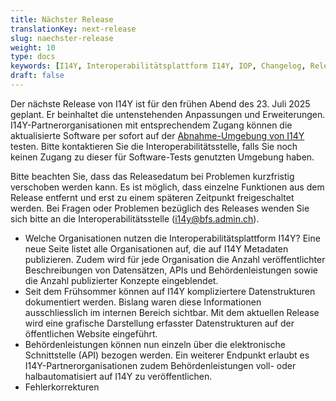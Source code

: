```yaml
---
title: Nächster Release
translationKey: next-release
slug: naechster-release
weight: 10
type: docs
keywords: [I14Y, Interoperabilitätsplattform I14Y, IOP, Changelog, Releases, Versionen, Software-Entwicklung]
draft: false 
---
```


Der nächste Release von I14Y ist für den frühen Abend des 23. Juli 2025 geplant. Er beinhaltet die untenstehenden Anpassungen und Erweiterungen. I14Y-Partnerorganisationen mit entsprechendem Zugang können die aktualisierte Software per sofort auf der [Abnahme-Umgebung von I14Y](https://input.i14y-a.admin.ch) testen. Bitte kontaktieren Sie die Interoperabilitätsstelle, falls Sie noch keinen Zugang zu dieser für Software-Tests genutzten Umgebung haben. 

Bitte beachten Sie, dass das Releasedatum bei Problemen kurzfristig verschoben werden kann. Es ist möglich, dass einzelne Funktionen aus dem Release entfernt und erst zu einem späteren Zeitpunkt freigeschaltet werden. Bei Fragen oder Problemen bezüglich des Releases wenden Sie sich bitte an die Interoperabilitätsstelle ([i14y@bfs.admin.ch](mailto:i14y@bfs.admin.ch)).

- Welche Organisationen nutzen die Interoperabilitätsplattform I14Y? Eine neue Seite listet alle Organisationen auf, die auf I14Y Metadaten publizieren. Zudem wird für jede Organisation die Anzahl veröffentlichter Beschreibungen von Datensätzen, APIs und Behördenleistungen sowie die Anzahl publizierter Konzepte eingeblendet. 
- Seit dem Frühsommer können auf I14Y kompliziertere Datenstrukturen dokumentiert werden. Bislang waren diese Informationen ausschliesslich im internen Bereich sichtbar. Mit dem aktuellen Release wird eine grafische Darstellung erfasster Datenstrukturen auf der öffentlichen Website eingeführt.
- Behördenleistungen können nun einzeln über die elektronische Schnittstelle (API) bezogen werden. Ein weiterer Endpunkt erlaubt es I14Y-Partnerorganisationen zudem Behördenleistungen voll- oder halbautomatisiert auf I14Y zu veröffentlichen. 
- Fehlerkorrekturen